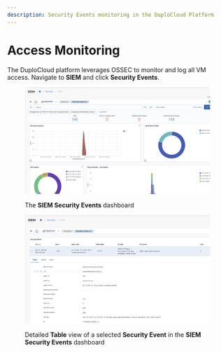 ```yaml
---
description: Security Events monitoring in the DuploCloud Platform
---
```


# Access Monitoring

The DuploCloud platform leverages OSSEC to monitor and log all VM access. Navigate to **SIEM** and click **Security Events**.

<figure><img src="../../.gitbook/assets/image (406).png" alt=""><figcaption><p>The <strong>SIEM Security Events</strong> dashboard</p></figcaption></figure>

<figure><img src="../../.gitbook/assets/image (407).png" alt=""><figcaption><p>Detailed <strong>Table</strong> view of a selected <strong>Security Event</strong> in the <strong>SIEM Security Events</strong> dashboard</p></figcaption></figure>
